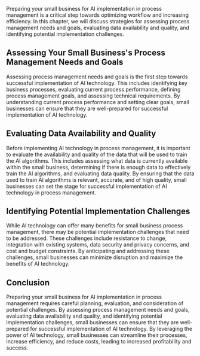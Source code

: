 

Preparing your small business for AI implementation in process management is a critical step towards optimizing workflow and increasing efficiency. In this chapter, we will discuss strategies for assessing process management needs and goals, evaluating data availability and quality, and identifying potential implementation challenges.

Assessing Your Small Business's Process Management Needs and Goals
------------------------------------------------------------------

Assessing process management needs and goals is the first step towards successful implementation of AI technology. This includes identifying key business processes, evaluating current process performance, defining process management goals, and assessing technical requirements. By understanding current process performance and setting clear goals, small businesses can ensure that they are well-prepared for successful implementation of AI technology.

Evaluating Data Availability and Quality
----------------------------------------

Before implementing AI technology in process management, it is important to evaluate the availability and quality of the data that will be used to train the AI algorithms. This includes assessing what data is currently available within the small business, determining if there is enough data to effectively train the AI algorithms, and evaluating data quality. By ensuring that the data used to train AI algorithms is relevant, accurate, and of high quality, small businesses can set the stage for successful implementation of AI technology in process management.

Identifying Potential Implementation Challenges
-----------------------------------------------

While AI technology can offer many benefits for small business process management, there may be potential implementation challenges that need to be addressed. These challenges include resistance to change, integration with existing systems, data security and privacy concerns, and cost and budget constraints. By anticipating and addressing these challenges, small businesses can minimize disruption and maximize the benefits of AI technology.

Conclusion
----------

Preparing your small business for AI implementation in process management requires careful planning, evaluation, and consideration of potential challenges. By assessing process management needs and goals, evaluating data availability and quality, and identifying potential implementation challenges, small businesses can ensure that they are well-prepared for successful implementation of AI technology. By leveraging the power of AI technology, small businesses can streamline their processes, increase efficiency, and reduce costs, leading to increased profitability and success.
